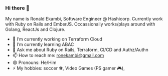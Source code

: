 ### Hi there 👋

<!--
**roncodingenthusiast/roncodingenthusiast** is a ✨ _special_ ✨ repository because its `README.md` (this file) appears on your GitHub profile.

Here are some ideas to get you started:

- 🔭 I’m currently working on ...
- 🌱 I’m currently learning ...
- 👯 I’m looking to collaborate on ...
- 🤔 I’m looking for help with ...
- 💬 Ask me about ...
- 📫 How to reach me: ...
- 😄 Pronouns: ...
- ⚡ Fun fact: ...
-->

My name is Ronald Ekambi, Software Engineer @ Hashicorp. Currently work with Ruby on Rails and EmberJS. Occassionally works/plays around with Golang, ReactJs and Clojure.

- 🔭 I’m currently working on Terraform Cloud
- 🌱 I’m currently learning ABAC
- 💬 Ask me about Ruby on Rails, Terraform, CI/CD and Authz/Authn
- 📫 How to reach me: [ronekambi@gmail.com](ronekambi@gmail.com)
- 😄 Pronouns: He/Him
- ⚡ My hobbies: soccer ⚽, Video Games (PS gamer 🎮), 
